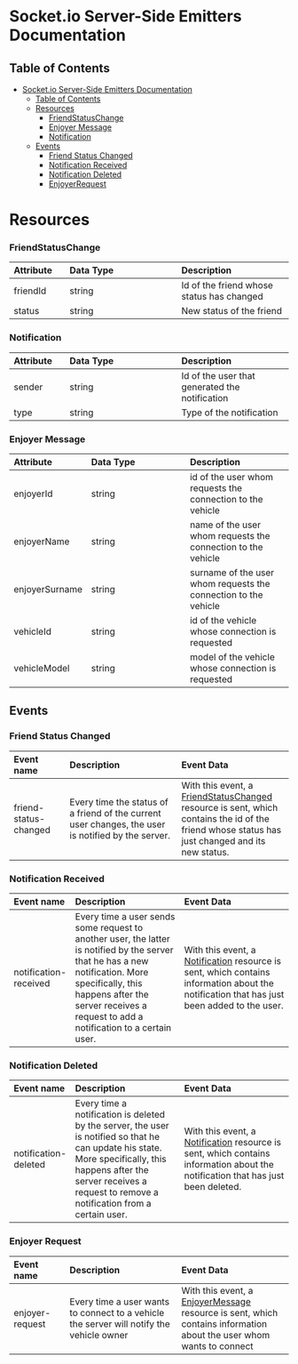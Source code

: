 # Socket.io Server-Side Emitters Documentation

## Table of Contents

- [Socket.io Server-Side Emitters Documentation](#socketio-server-side-emitters-documentation)
    - [Table of Contents](#table-of-contents)
    - [Resources](#resources)
        - [FriendStatusChange](#friendstatuschange)
        - [Enjoyer Message](#enjoyer-Message)
        - [Notification](#notification)
    - [Events](#events)
        - [Friend Status Changed](#friend-status-changed)
        - [Notification Received](#notification-received)
        - [Notification Deleted](#notification-deleted)
        - [EnjoyerRequest](#enjoyer-Request)


<style>
table th:first-of-type {
    width: 20%;
}
table th:nth-of-type(2) {
    width: 40%;
}
table th:nth-of-type(3) {
    width: 40%;
}
</style>

# Resources

### FriendStatusChange

| Attribute  | Data Type | Description                               |
|:-----------|:----------|:------------------------------------------|
| friendId   | string    | Id of the friend whose status has changed |
| status     | string    | New status of the friend                  |


### Notification

| Attribute | Data Type | Description                                    |
|:----------|:----------|:-----------------------------------------------|
| sender    | string    | Id of the user that generated the notification |
| type      | string    | Type of the notification                       |

### Enjoyer Message

| Attribute        | Data Type | Description                                                     |
|:-----------------|:----------|:----------------------------------------------------------------|
| enjoyerId        | string    | id of the user whom requests the connection to the vehicle      |
| enjoyerName      | string    | name of the user whom requests the connection to the vehicle    |
| enjoyerSurname   | string    | surname of the user whom requests the connection to the vehicle |
| vehicleId        | string    | id of the vehicle whose connection is requested                 |
| vehicleModel     | string    | model of the vehicle whose connection is requested              |



## Events


### Friend Status Changed

| Event name            | Description                                                                                        | Event Data                                                                                                                                                            |
|:----------------------|:---------------------------------------------------------------------------------------------------|:----------------------------------------------------------------------------------------------------------------------------------------------------------------------|
| friend-status-changed | Every time the status of a friend of the current user changes, the user is notified by the server. | With this event, a [FriendStatusChanged](#friendstatuschange) resource is sent, which contains the id of the friend whose status has just changed and its new status. |


### Notification Received

| Event name            | Description                                                                                                                                                                                                                             | Event Data                                                                                                                                                 |
|:----------------------|:----------------------------------------------------------------------------------------------------------------------------------------------------------------------------------------------------------------------------------------|:-----------------------------------------------------------------------------------------------------------------------------------------------------------|
| notification-received | Every time a user sends some request to another user, the latter is notified by the server that he has a new notification. More specifically, this happens after the server receives a request to add a notification to a certain user. | With this event, a [Notification](#notification) resource is sent, which contains information about the notification that has just been added to the user. |

### Notification Deleted

| Event name           | Description                                                                                                                                                                                                                 | Event Data                                                                                                                                       |
|:---------------------|:----------------------------------------------------------------------------------------------------------------------------------------------------------------------------------------------------------------------------|:-------------------------------------------------------------------------------------------------------------------------------------------------|
| notification-deleted | Every time a notification is deleted by the server, the user is notified so that he can update his state. More specifically, this happens after the server receives a request to remove a notification from a certain user. | With this event, a [Notification](#notification) resource is sent, which contains information about the notification that has just been deleted. |


### Enjoyer Request

| Event name        | Description                                                                              | Event Data                                                                                                                              |
|:------------------|:-----------------------------------------------------------------------------------------|:----------------------------------------------------------------------------------------------------------------------------------------|
| enjoyer-request   | Every time a user wants to connect to a vehicle the server will notify the vehicle owner | With this event, a [EnjoyerMessage](#enjoyer-Message) resource is sent, which contains information about the user whom wants to connect |
